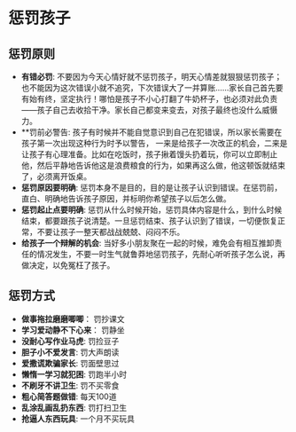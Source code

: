 <!---
markmeta_author: wongoo
markmeta_date: 2020-09-19
markmeta_title: 惩罚孩子
markmeta_categories: 教育
markmeta_tags: 教育,惩罚
-->

# 惩罚孩子

## 惩罚原则

- **有错必罚**: 不要因为今天心情好就不惩罚孩子，明天心情差就狠狠惩罚孩子；也不能因为这次错误小就不追究，下次错误大了一并算账……家长自己首先要有始有终，坚定执行！哪怕是孩子不小心打翻了牛奶杯子，也必须对此负责——孩子自己去收拾干净。家长自己都变来变去，对孩子最终也没什么威慑力。
- **罚前必警告: 孩子有时候并不能自觉意识到自己在犯错误，所以家长需要在孩子第一次出现这种行为时予以警告， 一来是给孩子一次改正的机会，二来是让孩子有心理准备。比如在吃饭时，孩子揪着馒头扔着玩，你可以立即制止他，然后平静地告诉他这是浪费粮食的行为，如果再这么做，他这顿饭就结束了，必须离开饭桌。
- **惩罚原因要明确**: 惩罚本身不是目的，目的是让孩子认识到错误。在惩罚前，直白、明确地告诉孩子原因，并标明你希望孩子以后怎么做。
- **惩罚起止点要明确**: 惩罚从什么时候开始，惩罚具体内容是什么，到什么时候结束，都要跟孩子说清楚。一旦惩罚结束、孩子认识到了错误，一切便恢复正常，不要让孩子一整天都战战兢兢、闷闷不乐。
- **给孩子一个辩解的机会**: 当好多小朋友聚在一起的时候，难免会有相互推卸责任的情况发生，不要一时生气就鲁莽地惩罚孩子，先耐心听听孩子怎么说，再做决定，以免冤枉了孩子。 

## 惩罚方式

- **做事拖拉磨磨唧唧**： 罚抄课文
- **学习爱动静不下心来**： 罚静坐
- **没耐心写作业马虎**: 罚捡豆子
- **胆子小不爱发言**: 罚大声朗读
- **爱撒谎欺骗家长**: 罚面壁思过
- **懒惰一学习就犯困**: 罚跑半小时
- **不刷牙不讲卫生**: 罚不买零食
- **粗心简答题做错**: 每天100道
- **乱涂乱画乱扔东西**: 罚打扫卫生
- **抢逼人东西玩具**: 一个月不买玩具



